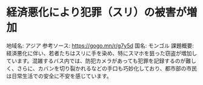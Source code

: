 # 経済悪化により犯罪（スリ）の被害が増加

地域名: アジア
参考ソース: https://gogo.mn/r/g7y5d
国名: モンゴル
課題概要: 経済悪化に伴い、若者たちはスリに手を染め、特にスマホを狙った窃盗が増加しています。混雑するバス内では、防犯カメラがあっても犯罪を記録するのが難しく、さらに、カバンを切り裂かれるなどの手口も巧妙化しており、都市部の市民は日常生活での安全に不安を感じています。